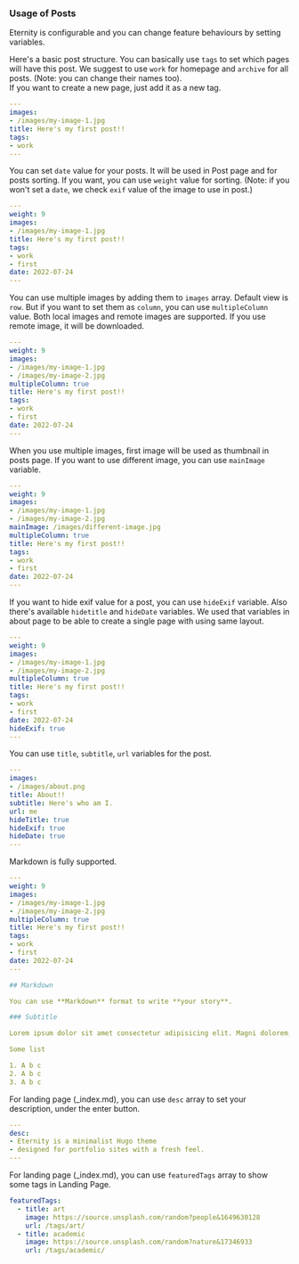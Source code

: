 
### Usage of Posts

Eternity is configurable and you can change feature behaviours by setting variables.

Here's a basic post structure. You can basically use `tags` to set which pages will have this post. We suggest to use `work` for homepage and `archive` for all posts. (Note: you can change their names too).  
If you want to create a new page, just add it as a new tag.

```yaml
---
images:
- /images/my-image-1.jpg
title: Here's my first post!!
tags:
- work
---
```

You can set `date` value for your posts. It will be used in Post page and for posts sorting. If you want, you can use `weight` value for sorting. (Note: if you won't set a `date`, we check `exif` value of the image to use in post.)

```yaml
---
weight: 9
images:
- /images/my-image-1.jpg
title: Here's my first post!!
tags:
- work
- first
date: 2022-07-24
---
```

You can use multiple images by adding them to `images` array. Default view is `row`. But if you want to set them as `column`, you can use `multipleColumn` value. Both local images and remote images are supported. If you use remote image, it will be downloaded.


```yaml
---
weight: 9
images:
- /images/my-image-1.jpg
- /images/my-image-2.jpg
multipleColumn: true
title: Here's my first post!!
tags:
- work
- first
date: 2022-07-24
---
```

When you use multiple images, first image will be used as thumbnail in posts page. If you want to use different image, you can use `mainImage` variable.

```yaml
---
weight: 9
images:
- /images/my-image-1.jpg
- /images/my-image-2.jpg
mainImage: /images/different-image.jpg
multipleColumn: true
title: Here's my first post!!
tags:
- work
- first
date: 2022-07-24
---
```

If you want to hide exif value for a post, you can use `hideExif` variable. Also there's available `hidetitle` and `hideDate` variables. We used that variables in about page to be able to create a single page with using same layout.

```yaml
---
weight: 9
images:
- /images/my-image-1.jpg
- /images/my-image-2.jpg
multipleColumn: true
title: Here's my first post!!
tags:
- work
- first
date: 2022-07-24
hideExif: true
---
```

You can use `title`, `subtitle`, `url` variables for the post.

```yaml
---
images:
- /images/about.png
title: About!!
subtitle: Here's who am I.
url: me
hideTitle: true
hideExif: true
hideDate: true
---
```

Markdown is fully supported.

```yaml
---
weight: 9
images:
- /images/my-image-1.jpg
- /images/my-image-2.jpg
multipleColumn: true
title: Here's my first post!!
tags:
- work
- first
date: 2022-07-24
---

## Markdown

You can use **Markdown** format to write **your story**.

### Subtitle

Lorem ipsum dolor sit amet consectetur adipisicing elit. Magni dolorem, laborum impedit doloremque ducimus repellat sapiente aut qui quae provident, cum vitae atque eius earum labore. Quae quod rem aliquid!

Some list

1. A b c
2. A b c
3. A b c 

```

For landing page (_index.md), you can use `desc` array to set your description, under the enter button.
```yaml
---
desc:
- Eternity is a minimalist Hugo theme
- designed for portfolio sites with a fresh feel.
---
```

For landing page (_index.md), you can use `featuredTags` array to show some tags in Landing Page.
```yaml
featuredTags:
  - title: art
    image: https://source.unsplash.com/random?people&1649630128
    url: /tags/art/
  - title: academic
    image: https://source.unsplash.com/random?nature&17346933
    url: /tags/academic/
```
